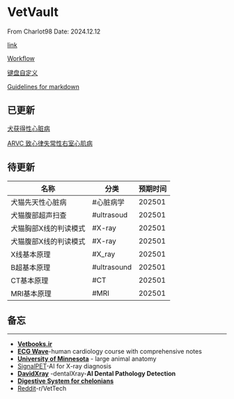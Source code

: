 # VetVault
From Charlot98
Date: 2024.12.12

[link](https://charlot98.github.io/)

[Workflow](Life/Workflow.md)

[键盘自定义](Life/键盘自定义.md)

[Guidelines for markdown](Life/Guidelines_for_markdown.md) 

## 已更新
[犬获得性心脏病](VetVault/犬获得性心脏病概述.md)

[ARVC 致心律失常性右室心肌病](VetVault/ARVC致心律失常性右室心肌病.md)

## 待更新
|名称 |分类 |预期时间|
|--- | --- | --- | 
|犬猫先天性心脏病|#心脏病学  |202501|
|犬猫腹部超声扫查|#ultrasoud|202501|
| 犬猫胸部X线的判读模式 |#X-ray |202501|
| 犬猫腹部X线的判读模式 |#X-ray |202501|
| X线基本原理 |#X_ray|202501|
| B超基本原理 |#ultrasound| 202501|
| CT基本原理  |#CT| 202501|
| MRI基本原理| #MRI | 202501|

## 备忘
---
- **[Vetbooks.ir](http://Vetbooks.ir)**
- **[ECG Wave](https://ecgwaves.com/)**-human cardiology course with comprehensive notes
- **[University of Minnesota](https://pressbooks.umn.edu/largeanimalanatomy/chapter/thorax/)** - large animal anatomy
- [SignalPET](https://www.signalpet.com/products/signalray/)-AI for X-ray diagnosis
- **[DavidXray](https://davidxray.com/dental-x-ray-positioning-guide-canine-incisors-101-103/#)** -dentalXray-**AI Dental Pathology Detection**
- [**Digestive System for chelonians**](https://campus.murraystate.edu/faculty/tderting/anatomyatlas/digestiv.htm)
- [Reddit](https://www.reddit.com/r/VetTech/)-r/VetTech

